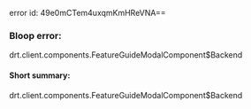 error id: 49e0mCTem4uxqmKmHReVNA==
### Bloop error:

drt.client.components.FeatureGuideModalComponent$Backend
#### Short summary: 

drt.client.components.FeatureGuideModalComponent$Backend